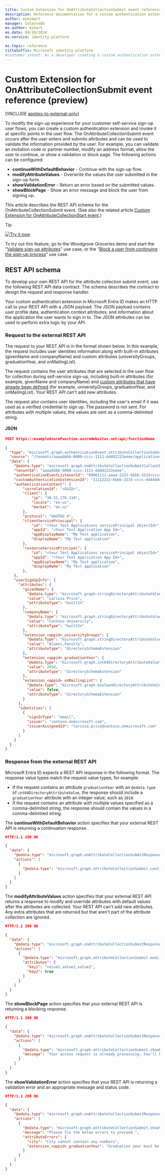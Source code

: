 ```yaml
---
title: Custom Extension for OnAttributeCollectionSubmit event reference (preview)
description: Reference documentation for a custom authentication extension that invokes the OnAttributeCollectionSubmit event for External ID customer configurations.
author: msmimart
manager: CelesteDG
ms.author: mimart 
ms.date: 04/10/2024
ms.service: identity-platform

ms.topic: reference
titleSuffix: Microsoft identity platform
#customer intent: As a developer creating a custom authentication extension for user sign-up flows, I want to understand the REST API schema for the OnAttributeCollectionSubmit event, so that I can design and implement my own REST API to handle attribute collection requests and responses when the user submits attribute entries.
---
```


# Custom Extension for OnAttributeCollectionSubmit event reference (preview)

[!INCLUDE [applies-to-external-only](../external-id/includes/applies-to-external-only.md)]

To modify the sign-up experience for your customer self-service sign-up user flows, you can create a custom authentication extension and invoke it at specific points in the user flow. The OnAttributeCollectionSubmit event occurs after the user enters and submits attributes and can be used to validate the information provided by the user. For example, you can validate an invitation code or partner number, modify an address format, allow the user to continue, or show a validation or block page. The following actions can be configured:

- **continueWithDefaultBehavior** - Continue with the sign-up flow.
- **modifyAttributeValues** - Overwrite the values the user submitted in the sign-up form.
- **showValidationError** - Return an error based on the submitted values.
- **showBlockPage** - Show an error message and block the user from signing up.

This article describes the REST API schema for the OnAttributeCollectionSubmit event. (See also the related article [Custom Extension for OnAttributeCollectionStart event](custom-extension-OnAttributeCollectionStart-reference.md).)

> [!TIP]
> [![Try it now](./media/common/try-it-now.png)](https://woodgrovedemo.com/#usecase=PostAttributeCollection)
> 
> To try out this feature, go to the Woodgrove Groceries demo and start the “[Validate sign-up attributes](https://woodgrovedemo.com/#usecase=PostAttributeCollection)” use case, or the “[Block a user from continuing the sign-up process](https://woodgrovedemo.com/#usecase=BlockSignUp)” use case.
    
## REST API schema

To develop your own REST API for the attribute collection submit event, use the following REST API data contract. The schema describes the contract to design the request and response handler.

Your custom authentication extension in Microsoft Entra ID makes an HTTP call to your REST API with a JSON payload. The JSON payload contains user profile data, authentication context attributes, and information about the application the user wants to sign in to. The JSON attributes can be used to perform extra logic by your API.

### Request to the external REST API

The request to your REST API is in the format shown below. In this example, the request includes user identities information along with built-in attributes (givenName and companyName) and custom attributes (universityGroups, graduationYear, and onMailingList).

The request contains the user attributes that are selected in the user flow for collection during self-service sign-up, including built-in attributes (for example, givenName and companyName) and [custom attributes that have already been defined](~/external-id/customers/how-to-define-custom-attributes.md) (for example, universityGroups, graduationYear, and onMailingList). Your REST API can't add new attributes.

The request also contains user identities, including the user's email if it was used as a verified credential to sign up. The password is not sent. For attributes with multiple values, the values are sent as a comma-delimited string.

#### JSON

```json
POST https://exampleAzureFunction.azureWebsites.net/api/functionName

{
  "type": "microsoft.graph.authenticationEvent.attributeCollectionSubmit",
  "source": "/tenants/aaaabbbb-0000-cccc-1111-dddd2222eeee/applications/<resourceAppguid>",
  "data": {
    "@odata.type": "microsoft.graph.onAttributeCollectionSubmitCalloutData",
    "tenantId": "aaaabbbb-0000-cccc-1111-dddd2222eeee",
    "authenticationEventListenerId": "00001111-aaaa-2222-bbbb-3333cccc4444",
    "customAuthenticationExtensionId": "11112222-bbbb-3333-cccc-4444dddd5555",
    "authenticationContext": {
        "correlationId": "<GUID>",
        "client": {
            "ip": "30.51.176.110",
            "locale": "en-us",
            "market": "en-us"
        },
        "protocol": "OAUTH2.0",
        "clientServicePrincipal": {
            "id": "<Your Test Applications servicePrincipal objectId>",
            "appId": "<Your Test Application App Id>",
            "appDisplayName": "My Test application",
            "displayName": "My Test application"
        },
        "resourceServicePrincipal": {
            "id": "<Your Test Applications servicePrincipal objectId>",
            "appId": "<Your Test Application App Id>",
            "appDisplayName": "My Test application",
            "displayName": "My Test application"
        },
    },
    "userSignUpInfo": {
      "attributes": {
        "givenName": {
          "@odata.type": "microsoft.graph.stringDirectoryAttributeValue",
          "value": "Larissa Price",
          "attributeType": "builtIn"
        },
        "companyName": {
          "@odata.type": "microsoft.graph.stringDirectoryAttributeValue",
          "value": "Contoso University",
          "attributeType": "builtIn"
        },
        "extension_<appid>_universityGroups": {
          "@odata.Type": "microsoft.graph.stringDirectoryAttributeValue",
          "value": "Alumni,Faculty",
          "attributeType": "directorySchemaExtension"
        },
        "extension_<appid>_graduationYear": {
          "@odata.type": "microsoft.graph.int64DirectoryAttributeValue",
          "value": 2010,
          "attributeType": "directorySchemaExtension"
        },
        "extension_<appid>_onMailingList": {
          "@odata.type": "microsoft.graph.booleanDirectoryAttributeValue",
          "value": false,
          "attributeType": "directorySchemaExtension"
        }
      },
      "identities": [
        {
          "signInType": "email",
          "issuer": "contoso.onmicrosoft.com",
          "issuerAssignedId": "larissa.price@contoso.onmicrosoft.com"
        }
      ]
    }
  }
}
```

### Response from the external REST API

Microsoft Entra ID expects a REST API response in the following format. The response value types match the request value types, for example:

- If the request contains an attribute `graduationYear` with an `@odata.type` of `int64DirectoryAttributeValue`, the response should include a `graduationYear` attribute with an integer value, such as `2010`.
- If the request contains an attribute with multiple values specified as a comma-delimited string, the response should contain the values in a comma-delimited string.

The **continueWithDefaultBehavior** action specifies that your external REST API is returning a continuation response.

```json
HTTP/1.1 200 OK

{
  "data": {
    "@odata.type": "microsoft.graph.onAttributeCollectionSubmitResponseData",
    "actions": [
      {
        "@odata.type": "microsoft.graph.attributeCollectionSubmit.continueWithDefaultBehavior"
      }
    ]
  }
}
```

The **modifyAttributeValues** action specifies that your external REST API returns a response to modify and override attributes with default values after the attributes are collected. Your REST API can't add new attributes. Any extra attributes that are returned but that aren't part of the attribute collection are ignored.


```json
HTTP/1.1 200 OK

{
  "data": {
    "@odata.type": "microsoft.graph.onAttributeCollectionSubmitResponseData",
    "actions": [
      {
        "@odata.type": "microsoft.graph.attributeCollectionSubmit.modifyAttributeValues",
        "attributes": {
          "key1": "value1,value2,value3",
          "key2": true
        }
      }
    ]
  }
}
```

The **showBlockPage** action specifies that your external REST API is returning a blocking response.

```json
HTTP/1.1 200 OK

{
  "data": {
    "@odata.type": "microsoft.graph.onAttributeCollectionSubmitResponseData",
    "actions": [
      {
        "@odata.type": "microsoft.graph.attributeCollectionSubmit.showBlockPage",
        "message": "Your access request is already processing. You'll be notified when your request has been approved."
      }
    ]
  }
}
```

The **showValidationError** action specifies that your REST API is returning a validation error and an appropriate message and status code.

```json
HTTP/1.1 200 OK

{
  "data": {
    "@odata.type": "microsoft.graph.onAttributeCollectionSubmitResponseData",
    "actions": [
      {
        "@odata.type": "microsoft.graph.attributeCollectionSubmit.showValidationError",
        "message": "Please fix the below errors to proceed.",
        "attributeErrors": {
          "city": "City cannot contain any numbers",
          "extension_<appid>_graduationYear": "Graduation year must be at least 4 digits"
        }
      }
    ]
  }
}
```
